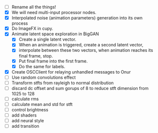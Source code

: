 - [ ] Rename all the things!
- [x] We will need multi-input processor nodes.
- [x] Interpolated noise (animation parameters) generation into its own process
- [x] Do ImageFX in cupy.
- [x] Animate latent space exploration in BigGAN
  - [x] Create a single latent vector.
  - [x] When an animation is triggered, create a second latent vector,
  - [x] interpolate between these two vectors, when animation reaches its final frame, stop.
  - [x] Put final frame into the first frame.
  - [x] Do the same for labels.
- [x] Create OSCClient for relaying unhandled messages to Onur
- [ ] Use random convolutions effect
- [ ] Transform stfts from rayleigh to normal distribution
- [ ] discard dc offset and sum gorups of 8 to reduce stft dimension from 1025 to 128
- [ ] calculate rms
- [ ] calculate mean and std for stft
- [ ] control brightness
- [ ] add shaders
- [ ] add neural style
- [ ] add transition
